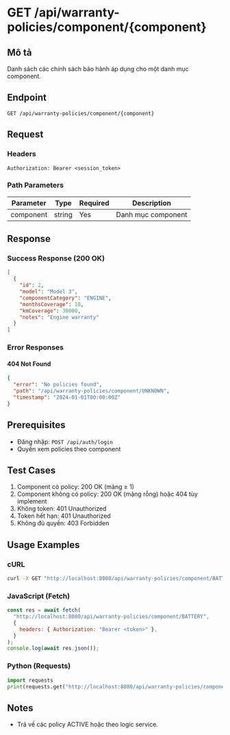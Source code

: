 # GET /api/warranty-policies/component/{component}

## Mô tả

Danh sách các chính sách bảo hành áp dụng cho một danh mục component.

## Endpoint

```
GET /api/warranty-policies/component/{component}
```

## Request

### Headers

```
Authorization: Bearer <session_token>
```

### Path Parameters

| Parameter | Type   | Required | Description        |
| --------- | ------ | -------- | ------------------ |
| component | string | Yes      | Danh mục component |

## Response

### Success Response (200 OK)

```json
[
  {
    "id": 2,
    "model": "Model 3",
    "componentCategory": "ENGINE",
    "monthsCoverage": 18,
    "kmCoverage": 30000,
    "notes": "Engine warranty"
  }
]
```

### Error Responses

#### 404 Not Found

```json
{
  "error": "No policies found",
  "path": "/api/warranty-policies/component/UNKNOWN",
  "timestamp": "2024-01-01T00:00:00Z"
}
```

## Prerequisites

- Đăng nhập: `POST /api/auth/login`
- Quyền xem policies theo component

## Test Cases

1. Component có policy: 200 OK (mảng ≥ 1)
2. Component không có policy: 200 OK (mảng rỗng) hoặc 404 tùy implement
3. Không token: 401 Unauthorized
4. Token hết hạn: 401 Unauthorized
5. Không đủ quyền: 403 Forbidden

## Usage Examples

### cURL

```bash
curl -X GET "http://localhost:8080/api/warranty-policies/component/BATTERY" -H "Authorization: Bearer <token>"
```

### JavaScript (Fetch)

```javascript
const res = await fetch(
  "http://localhost:8080/api/warranty-policies/component/BATTERY",
  {
    headers: { Authorization: "Bearer <token>" },
  }
);
console.log(await res.json());
```

### Python (Requests)

```python
import requests
print(requests.get("http://localhost:8080/api/warranty-policies/component/BATTERY", headers={"Authorization":"Bearer <token>"}).json())
```

## Notes

- Trả về các policy ACTIVE hoặc theo logic service.
